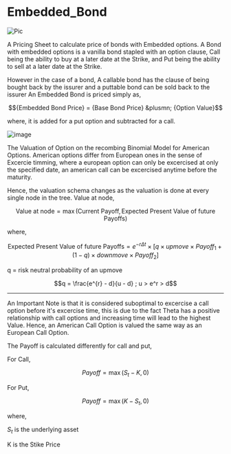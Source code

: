 # Embedded_Bond
![Pic](https://github.com/user-attachments/assets/6bb3168d-5271-472b-8906-8f2ca6571c2b)

A Pricing Sheet to calculate price of bonds with Embedded options.
A Bond with embedded options is a vanilla bond stapled with an option clause,
Call being the ability to buy at a later date at the Strike,
and Put being the ability to sell at a later date at the Strike.

However in the case of a bond, A callable bond has the clause of being bought back by the issurer and a puttable bond can be sold back to the issurer
An Embedded Bond is priced simply as,
```math
{Embedded Bond Price} = {Base Bond Price} &plusmn; {Option Value}
```
where, it is added for a put option and subtracted for a call.

![image](https://github.com/user-attachments/assets/6dcf53e6-ad53-42a8-8808-5ca78375dffe)

The Valuation of Option on the recombing Binomial Model for American Options.
American options differ from European ones in the sense of Excercie timming, where a european option can only be excercised at only the specified date, an american call can be excercised anytime before the maturity.

Hence, the valuation schema changes as the valuation is done at every single node in the tree.
Value at node,
```math
\text{Value at node} = \max(\text{Current Payoff}, \text{Expected Present Value of future Payoffs})
```
where,
```math
\text{Expected Present Value of future Payoffs} = e^{-r{\Delta}t}\times[q\times{upmove}\times{Payoff_{1}} + (1-q)\times{downmove}\times{Payoff_{2}}]
```
q = risk neutral probability of an upmove
```math
q = \frac{e^{r} - d}{u - d} ; u > e^r > d
```
---
An Important Note is that it is considered suboptimal to excercise a call option before it's excercise time, this is due to the fact Theta has a positive relationship with call options and increasing time will lead to the highest Value. Hence, an American Call Option is valued the same way as an European Call Option.

The Payoff is calculated differently for call and put,

For Call,
```math
{Payoff} = \max(S_{t} - K, 0)
```
For Put,
```math
{Payoff} = \max(K - S_{t}, 0)
```
where,

$S_{t}$ is the underlying asset

K is the Stike Price
